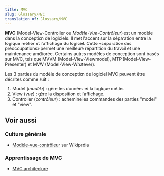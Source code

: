 ```yaml
---
title: MVC
slug: Glossary/MVC
translation_of: Glossary/MVC
---
```


**MVC** (Model-View-Controller ou _Modèle-Vue-Contrôleur_) est un modèle dans la conception de logiciels. Il met l'accent sur la séparation entre la logique métier et l'affichage du logiciel. Cette «séparation des préoccupations» permet une meilleure répartition du travail et une maintenance améliorée. Certains autres modèles de conception sont basés sur MVC, tels que MVVM (Model-View-Viewmodel), MTP (Model-View-Presenter) et MVW (Model-View-Whatever).

Les 3 parties du modèle de conception de logiciel MVC peuvent être décrites comme suit :

1. Model (_modèle_) : gère les données et la logique métier.
2. View (_vue_) : gère la disposition et l'affichage.
3. Controller (_contrôleur_) : achemine les commandes des parties "model" et "view".

## Voir aussi

### Culture générale

- [Modèle-vue-contrôleur](https://fr.wikipedia.org/wiki/Mod%C3%A8le-vue-contr%C3%B4leur) sur Wikipédia

### Apprentissage de MVC

- [MVC architecture](/fr/Apps/Build/Architecture_d_une_application_web_moderne/MVC_architecture)
